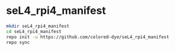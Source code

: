 # seL4_rpi4_manifest

```sh
mkdir seL4_rpi4_manifest
cd seL4_rpi4_manifest
repo init -u https://github.com/colored-dye/seL4_rpi4_manifest
repo sync
```
